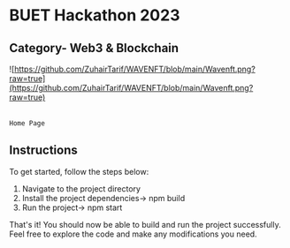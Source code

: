 # BUET Hackathon 2023

## Category- Web3 & Blockchain

![https://github.com/ZuhairTarif/WAVENFT/blob/main/Wavenft.png?raw=true](https://github.com/ZuhairTarif/WAVENFT/blob/main/Wavenft.png?raw=true)

                                                                         Home Page

## **Instructions**

To get started, follow the steps below:

1. Navigate to the project directory
2. Install the project dependencies→ npm build 
3. Run the project→ npm start

That's it! You should now be able to build and run the project successfully. Feel free to explore the code and make any modifications you need.